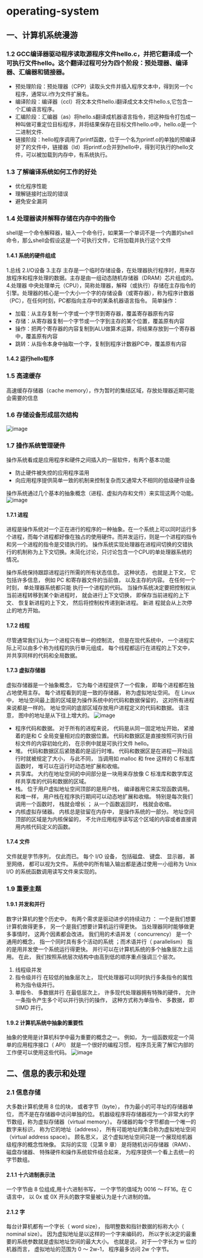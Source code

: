 # operating-system
## 一、计算机系统漫游
### 1.2 GCC编译器驱动程序读取源程序文件hello.c，并把它翻译成一个可执行文件hello。这个翻译过程可分为四个阶段：预处理器、编译器、汇编器和链接器。
- 预处理阶段：预处理器（CPP）读取头文件并插入程序文本中，得到另一个c程序，通常以.i作为文件扩展名。
- 编译阶段：编译器（ccl）将文本文件hello.i翻译成文本文件hello.s,它包含一个汇编语言程序。
- 汇编阶段：汇编器（as）将hello.s翻译成机器语言指令，把这种指令打包成一种叫做可重定位目标程序，并将结果保存在目标文件hello.o中，hello.o是一个二进制文件.
- 链接阶段：hello程序调用了printf函数，位于一个名为printf.o的单独的预编译好了的文件中，链接器（ld）将printf.o合并到hello中，得到可执行的hello文件，可以被加载到内存中，有系统执行。
### 1.3 了解编译系统如何工作的好处
- 优化程序性能
- 理解链接时出现的错误
- 避免安全漏洞
### 1.4 处理器读并解释存储在内存中的指令
shell是一个命令解释器，输入一个命令行，如果第一个单词不是一个内置的shell命令，那么shell会假设这是一个可执行文件，它将加载并执行这个文件
#### 1.4.1 系统的硬件组成
1.总线
2.I/O设备
3.主存
主存是一个临时存储设备，在处理器执行程序时，用来存放程序和程序处理的数据。主存是由一组动态随机存储器（DRAM）芯片组成的。
4.处理器
中央处理单元（CPU），简称处理器，解释（或执行）存储在主存指令的引擎。处理器的核心是一个大小一个字的存储设备（或寄存器），称为程序计数器（PC），在任何时刻，PC都指向主存中的某条机器语言指令。
简单操作：
- 加载：从主存复制一个字或一个字节到寄存器，覆盖寄存器原有内容
- 存储：从寄存器复制一个字节或一个字到主存的某个位置，覆盖原有内容
- 操作：把两个寄存器的内容复制到ALU做算术运算，将结果存放到一个寄存器中，覆盖原有内容
- 跳转：从指令本身中抽取一个字，复制到程序计数器PC中，覆盖原有内容
#### 1.4.2 运行hello程序
### 1.5 高速缓存
高速缓存存储器（cache memory），作为暂时的集结区域，存放处理器近期可能会需要的信息
### 1.6 存储设备形成层次结构
![image](https://user-images.githubusercontent.com/54796147/226382460-f5945e90-54d1-47c9-a509-1bd2be985325.png)
### 1.7 操作系统管理硬件
操作系统看成是应用程序和硬件之间插入的一层软件，有两个基本功能
- 防止硬件被失控的应用程序滥用
- 向应用程序提供简单一致的机制来控制复杂而又通常大不相同的低级硬件设备

操作系统通过几个基本的抽象概念（进程、虚拟内存和文件）来实现这两个功能。
![image](https://user-images.githubusercontent.com/54796147/226385130-fa6ba030-7259-45ef-a9e8-3e236b93fd0a.png)
#### 1.7.1 进程
进程是操作系统对一个正在进行的程序的一种抽象。在一个系统上可以同时运行多个进程，而每个进程都好像在独占的使用硬件。而并发运行，则是一个进程的指令和另一个进程的指令是交错执行的。
操作系统实现处理器在进程间切换的交错执行的机制称为上下文切换。未简化讨论，只讨论包含一个CPU的单处理器系统的情况。

操作系统保持跟踪进程运行所需的所有状态信息。 这种状态， 也就是上下文， 它包括许多信息， 例如 PC 和寄存器文件的当前值， 以及主存的内容。 在任何一个时刻， 单处理器系统都只能
执行一个进程的代码。 当操作系统决定要把控制权从当前进程转移到某个新进程时， 就会进行上下文切换， 即保存当前进程的上下文、 恢复新进程的上下文， 然后将控制权传递到新进程。 新进
程就会从上次停止的地方开始。
#### 1.7.2 线程
尽管通常我们认为一个进程只有单一的控制流， 但是在现代系统中， 一个进程实际上可以由多个称为线程的执行单元组成， 每个线程都运行在进程的上下文中， 并共享同样的代码和全局数据。
#### 1.7.3 虚拟存储器
虚拟存储器是一个抽象概念， 它为每个进程提供了一个假象， 即每个进程都在独占地使用主存。 每个进程看到的是一致的存储器， 称为虚拟地址空间。 
在 Linux 中， 地址空间最上面的区域是为操作系统中的代码和数据保留的， 这对所有进程来说都是一样的。 地址空间的底部区域存放用户进程定义的代码和数据。 请注意， 图中的地址是从下往上增大的。
![image](https://user-images.githubusercontent.com/54796147/226503222-6e54e706-11c5-4ce2-9be9-19de3351c5ef.png)
- 程序代码和数据。 对于所有的进程来说， 代码是从同一固定地址开始， 紧接着的是和 C 全局变量相对应的数据位置。 代码和数据区是直接按照可执行目标文件的内容初始化的， 在示例中就是可执行文件 hello。
- 堆。 代码和数据区后紧随着的是运行时堆。 代码和数据区是在进程一开始运行时就被规定了大小， 与此不同， 当调用如 malloc 和 free 这样的 C 标准库函数时， 堆可以在运行时动态地扩展和收缩。
- 共享库。 大约在地址空间的中间部分是一块用来存放像 C 标准库和数学库这样共享库的代码和数据的区域。 
- 栈。 位于用户虚拟地址空间顶部的是用户栈， 编译器用它来实现函数调用。 和堆一样， 用户栈在程序执行期间可以动态地扩展和收缩。 特别是每次我们调用一个函数时， 栈就会增长 ； 从一个函数返回时， 栈就会收缩。 
- 内核虚拟存储器。 内核总是驻留在内存中， 是操作系统的一部分。 地址空间顶部的区域是为内核保留的， 不允许应用程序读写这个区域的内容或者直接调用内核代码定义的函数。
#### 1.7.4 文件
文件就是字节序列， 仅此而已。 每个 I/O 设备， 包括磁盘、 键盘、 显示器， 甚至网络， 都可以视为文件。 系统中的所有输入输出都是通过使用一小组称为 Unix I/O 的系统函数调用读写文件来实现的。

### 1.9 重要主题
#### 1.9.1 并发和并行
数字计算机的整个历史中， 有两个需求是驱动进步的持续动力 ： 一个是我们想要计算机做得更多， 另一个是我们想要计算机运行得更快。 当处理器同时能够做更多事情时， 这两个因素都会改进。 我们用的术语并发（ concurrency） 是一个通用的概念， 指一个同时具有多个活动的系统 ；而术语并行（ parallelism） 指的是用并发使一个系统运行得更快。 并行可以在计算机系统的多个抽象层次上运用。 在此， 我们按照系统层次结构中由高到低的顺序重点强调三个层次。
1. 线程级并发
2. 指令级并行
在较低的抽象层次上， 现代处理器可以同时执行多条指令的属性称为指令级并行。 
3. 单指令、 多数据并行
在最低层次上， 许多现代处理器拥有特殊的硬件， 允许一条指令产生多个可以并行执行的操作， 这种方式称为单指令、 多数据， 即 SIMD 并行。
#### 1.9.2 计算机系统中抽象的重要性
抽象的使用是计算机科学中最为重要的概念之一。 例如， 为一组函数规定一个简单的应用程序接口（ API） 就是一个很好的编程习惯， 程序员无需了解它内部的工作便可以使用这些代码。 
![image](https://user-images.githubusercontent.com/54796147/226505843-73659e97-b75d-4a80-9903-e004835af6d8.png)
## 二、信息的表示和处理
### 2.1 信息存储
大多数计算机使用 8 位的块， 或者字节（byte）， 作为最小的可寻址的存储器单位， 而不是在存储器中访问单独的位。 机器级程序将存储器视为一个非常大的字节数组，称为虚拟存储器（virtual memory）。 存储器的每个字节都由一个唯一的数字来标识， 称为它的地址（address）， 所有可能地址的集合称为虚拟地址空间（virtual address space）。 顾名思义， 这个虚拟地址空间只是一个展现给机器级程序的概念性映像。 实际的实现（见第 9 章） 是将随机访问存储器（RAM）、 磁盘存储器、 特殊硬件和操作系统软件结合起来， 为程序提供一个看上去统一的字节数组。
#### 2.1.1 十六进制表示法
一个字节由 8 位组成,用十六进制书写， 一个字节的值域为 0016 ～ FF16。在 C 语言中， 以 0x 或 0X 开头的数字常量被认为是十六进制的值。
#### 2.1.2 字
每台计算机都有一个字长（ word size）， 指明整数和指针数据的标称大小（ nominal size）。 因为虚拟地址是以这样的一个字来编码的， 所以字长决定的最重要的系统参数就是虚拟地址空间的最大大小。 也就是说， 对于一个字长为 w 位的机器而言， 虚拟地址的范围为 0 ～ 2w-1， 程序最多访问 2w 个字节。
